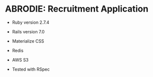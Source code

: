 # ABRODIE: Recruitment Application

* Ruby version 2.7.4

* Rails version 7.0

* Materialize CSS

* Redis

* AWS S3

* Tested with RSpec


